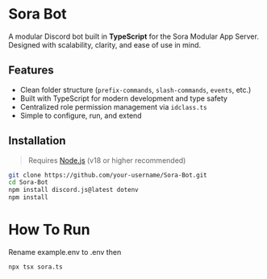 # Sora Bot

A modular Discord bot built in **TypeScript** for the Sora Modular App Server. Designed with scalability, clarity, and ease of use in mind.

##  Features

- Clean folder structure (`prefix-commands`, `slash-commands`, `events`, etc.)
- Built with TypeScript for modern development and type safety
- Centralized role permission management via `idclass.ts`
- Simple to configure, run, and extend

##  Installation

> Requires [Node.js](https://nodejs.org/) (v18 or higher recommended)

```bash
git clone https://github.com/your-username/Sora-Bot.git
cd Sora-Bot
npm install discord.js@latest dotenv
npm install
```
# How To Run
Rename example.env to .env then

```npx tsx sora.ts```
